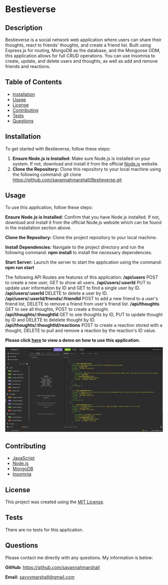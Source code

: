 # Bestieverse

## Description
Bestieverse is a social network web application where users can share their thoughts, react to friends' thoughts, and create a friend list. Built using Express.js for routing, MongoDB as the database, and the Mongoose ODM, this application allows for full CRUD operations. You can use Insomnia to create, update, and delete users and thoughts, as well as add and remove friends and reactions. 
  
## Table of Contents
  
- [Installation](#installation)
- [Usage](#usage)
- [License](#license)
- [Contributing](#contributing)
- [Tests](#tests)
- [Questions](#questions)

## Installation
To get started with Bestieverse, follow these steps:

1. **Ensure Node.js is Installed:** Make sure Node.js is installed on your system. If not, download and install it from the official [Node.js](https://nodejs.org/en) website.
2. **Clone the Repository:**  Clone this repository to your local machine using the following command:
   git clone https://github.com/savannahmarshall/Bestieverse.git




## Usage

To use this application, follow these steps:

**Ensure Node.js is Installed:** Confirm that you have Node.js installed. If not, download and install it from the official Node.js website which can be found in the installation section above.

**Clone the Repository:** Clone the project repository to your local machine.

**Install Dependencies:** Navigate to the project directory and run the following command: **npm install** to install the necessary dependencies.

**Start Server:** Launch the server to start the application using the command: **npm run start**

The following API Routes are features of this application:
**/api/users** POST to create a new user, GET to show all users.
**/api/users/:userId** PUT to update user information by ID and GET to find a single user by ID.
**/api/users/:userId** DELETE to delete a user by ID.
**/api/users/:userId/friends/:friendId** POST to add a new friend to a user's friend list, DELETE to remove a friend from user's friend list.
**/api/thoughts** GET to see all thoughts, POST to create a thought.
**/api/thoughts/:thoughtId** GET to see thoughts by ID, PUT to update thought by ID and DELETE to delelete thought by ID.
**/api/thoughts/:thoughtId/reactions** POST to create a reaction stored with a thought, DELETE to pull and remove a reaction by the reaction's ID value.


**Please click [here]() to view a demo on how to use this application.**


![screenshot of CRUD testing in Insomnia](https://github.com/savannahmarshall/Bestieverse/blob/main/assets/challenge-18.png)



## Contributing
* [JavaScript](https://www.javascript.com/)
* [Node.js](https://nodejs.org/en)
* [MongoDB](https://www.mongodb.com/)
* [Insomnia](https://insomnia.rest/)

## License
This project was created using the [MIT License](https://opensource.org/license/MIT).

## Tests
There are no tests for this application.

## Questions
Please contact me directly with any questions. My information is below:  

**GitHub:** https://github.com/savannahmarshall  

**Email:** savvymarshall@gmail.com
